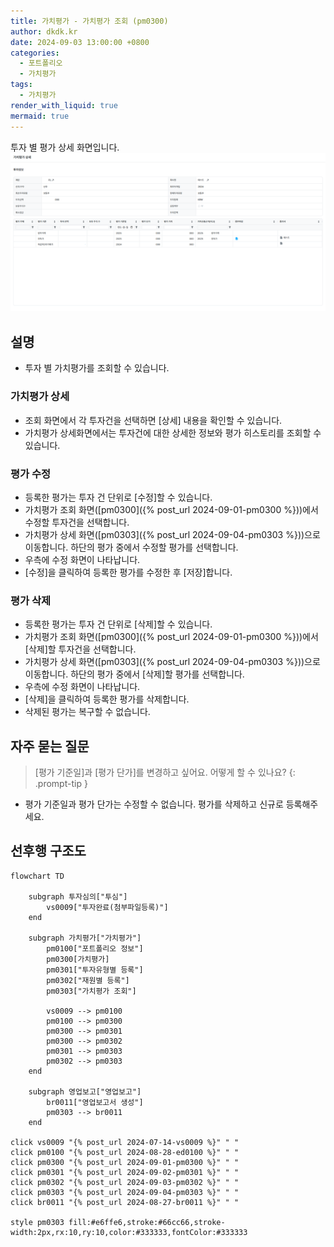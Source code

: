 ```yaml
---
title: 가치평가 - 가치평가 조회 (pm0300)
author: dkdk.kr
date: 2024-09-03 13:00:00 +0800
categories:
  - 포트폴리오
  - 가치평가
tags:
  - 가치평가
render_with_liquid: true
mermaid: true
---
```

투자 별 평가 상세 화면입니다. 
![가치평가10](assets/img/Pasted%20image%2020250122152128.png)
## 설명
- 투자 별 가치평가를 조회할 수 있습니다.
### 가치평가 상세
- 조회 화면에서 각 투자건을 선택하면 [상세] 내용을 확인할 수 있습니다.
- 가치평가 상세화면에서는 투자건에 대한 상세한 정보와 평가 히스토리를 조회할 수 있습니다.
### 평가 수정
- 등록한 평가는 투자 건 단위로 [수정]할 수 있습니다.
- 가치평가 조회 화면([pm0300]({% post_url 2024-09-01-pm0300 %}))에서 수정할 투자건을 선택합니다.
- 가치평가 상세 화면([pm0303]({% post_url 2024-09-04-pm0303 %}))으로 이동합니다. 하단의 평가 중에서 수정할 평가를 선택합니다.
- 우측에 수정 화면이 나타납니다.
- [수정]을 클릭하여 등록한 평가를 수정한 후 [저장]합니다. 
### 평가 삭제
- 등록한 평가는 투자 건 단위로 [삭제]할 수 있습니다.
- 가치평가 조회 화면([pm0300]({% post_url 2024-09-01-pm0300 %}))에서 [삭제]할 투자건을 선택합니다.
- 가치평가 상세 화면([pm0303]({% post_url 2024-09-04-pm0303 %}))으로 이동합니다. 하단의 평가 중에서 [삭제]할 평가를 선택합니다.
- 우측에 수정 화면이 나타납니다.
- [삭제]을 클릭하여 등록한 평가를 삭제합니다.
- 삭제된 평가는 복구할 수 없습니다. 

## 자주 묻는 질문

> [평가 기준일]과 [평가 단가]를 변경하고 싶어요. 어떻게 할 수 있나요?
{: .prompt-tip }

- 평가 기준일과 평가 단가는 수정할 수 없습니다. 평가를 삭제하고 신규로 등록해주세요. 

## 선후행 구조도
```mermaid
flowchart TD

    subgraph 투자심의["투심"]
        vs0009["투자완료(첨부파일등록)"]
    end

    subgraph 가치평가["가치평가"]
	    pm0100["포트폴리오 정보"]
	    pm0300[가치평가]
        pm0301["투자유형별 등록"]
        pm0302["재원별 등록"]
        pm0303["가치평가 조회"]
        
        vs0009 --> pm0100
        pm0100 --> pm0300
	    pm0300 --> pm0301
        pm0300 --> pm0302
        pm0301 --> pm0303
        pm0302 --> pm0303       
    end

    subgraph 영업보고["영업보고"]
        br0011["영업보고서 생성"]
        pm0303 --> br0011
    end

click vs0009 "{% post_url 2024-07-14-vs0009 %}" " "
click pm0100 "{% post_url 2024-08-28-ed0100 %}" " "
click pm0300 "{% post_url 2024-09-01-pm0300 %}" " "
click pm0301 "{% post_url 2024-09-02-pm0301 %}" " "
click pm0302 "{% post_url 2024-09-03-pm0302 %}" " "
click pm0303 "{% post_url 2024-09-04-pm0303 %}" " "
click br0011 "{% post_url 2024-08-27-br0011 %}" " "

style pm0303 fill:#e6ffe6,stroke:#66cc66,stroke-width:2px,rx:10,ry:10,color:#333333,fontColor:#333333


```